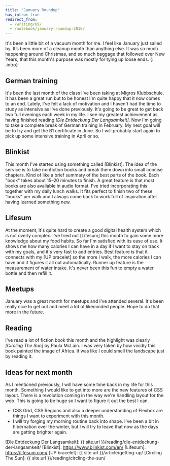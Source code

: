 ```yaml
---
title: "January Roundup"
has_intro: true
redirect_from:
  - /writing/69/
  - /notebook/january-roundup-2016/
---
```


It's been a little bit of a vacuum month for me. I feel like January just sailed by. It’s been more of a cleanup month than anything else. It was so much happening around Christmas, and so much baggage that followed over New Years, that this month's purpose was mostly for tying up loose ends.
{: .intro}

## German training
It's been the last month of the class I've been taking at Migros Klubbschule. It has been a great run but to be honest I'm quite happy that it now comes to an end. Lately, I've felt a lack of motivation and I haven't had the time to study as intensive as I've done previously. It's going to be great to get back two full evenings each week in my life. I see my greatest achievement as having finished reading _[Die Entdeckung Der Langsamkeit]_. Now I'm going to take a complete break of German training in February. My next goal will be to try and get the B1 certificate in June. So I will probably start again to pick up some intensive training in April or so.

## Blinkist
This month I've started using something called [Blinkist]. The idea of the service is to take nonfiction books and break them down into small concise chapters. Kind of like a brief summary of the best parts of the book. Each "book" takes about 15–20 minutes to finish. A great feature is that most books are also available in audio format. I've tried incorporating this together with my daily lunch walks. It fits perfect to finish two of these "books" per walk and I always come back to work full of inspiration after having learned something new.

## Lifesum
At the moment, it's quite hard to create a good digital health system which is not overly complex. I've tried out [Lifesum] this month to gain some more knowledge about my food habits. So far I'm satisfied with its ease of use. It shows me how many calories I can have in a day if I want to stay on track with my goals, and it's very fast to add entries. Best feature is that it connects with my [UP bracelet] so the more I walk, the more calories I can have and it figures it all out automatically. Runner up feature is the measurement of water intake. It's never been this fun to empty a water bottle and then refill it.

## Meetups
January was a great month for meetups and I've attended several. It's been really nice to get out and meet a lot of likeminded people. Hope to do that more in the future.

## Reading
I've read a lot of fiction book this month and the highlight was clearly _[Circling The Sun]_ by Paula McLain. I was very taken by how vividly this book painted the image of Africa. It was like I could smell the landscape just by reading it.

## Ideas for next month
As I mentioned previously, I will have some time back in my life for this month. Something I would like to get into more are the new features of CSS layout. There is a revolution coming in the way we're handling layout for the web. This is going to be huge so I want to figure it out the best I can.

- CSS Grid, CSS Regions and also a deeper understanding of Flexbox are things I want to experiment with this month.
- I will try forging my morning routine back into shape. I've been a bit in hibernation over the winter, but I will try to leave that now as the days are getting brighter again.

[Die Entdeckung Der Langsamkeit]: {{ site.url }}/reading/die-entdeckung-der-langsamkeit/
[Blinkist]: https://www.blinkist.com/en/
[Lifesum]: https://lifesum.com/
[UP bracelet]: {{ site.url }}/article/getting-up/
[Circling The Sun]: {{ site.url }}/reading/circling-the-sun/
